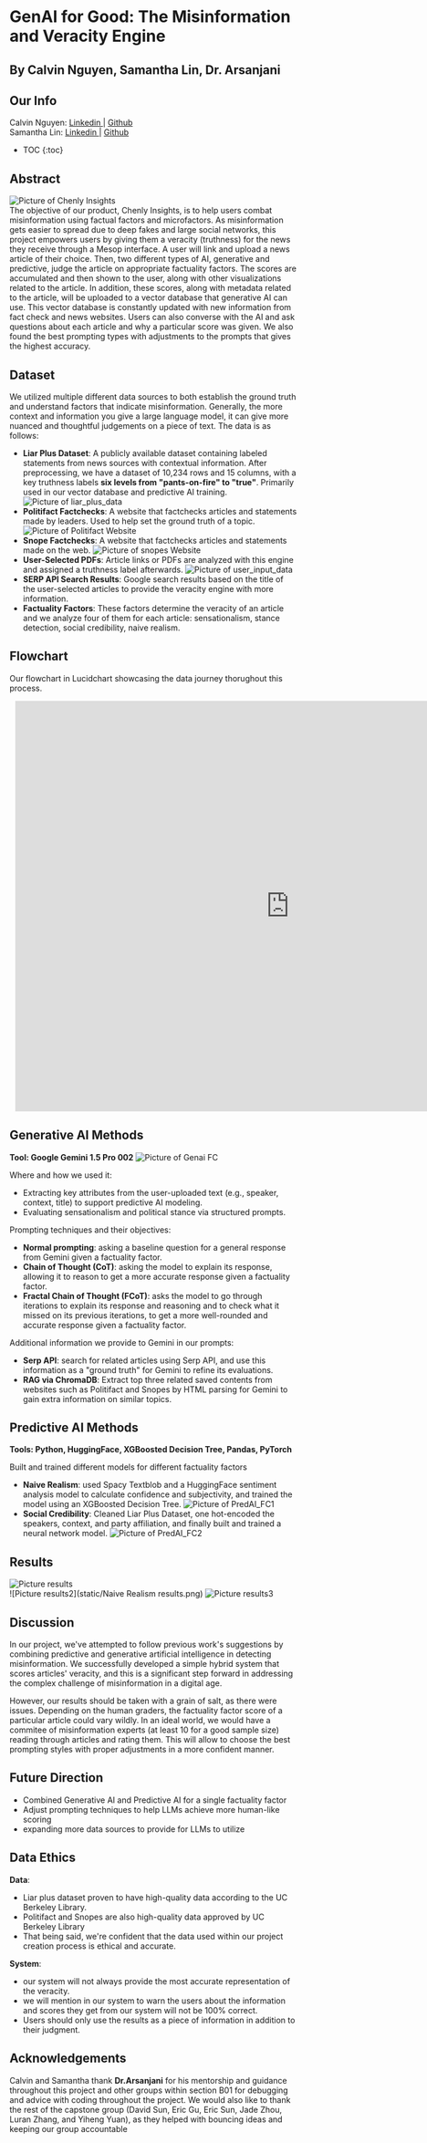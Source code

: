 # GenAI for Good: The Misinformation and Veracity Engine
## By Calvin Nguyen, Samantha Lin, Dr. Arsanjani
## Our Info
Calvin Nguyen: <a href = "https://www.linkedin.com/in/calvin-nguyen-data/"> Linkedin </a> | <a href = "https://github.com/Neniflight"> Github </a> \
Samantha Lin: <a href = "https://www.linkedin.com/in/calvin-nguyen-data/"> Linkedin </a> | <a href = "https://github.com/Samanthalin0918"> Github </a>

* TOC
{:toc}

## Abstract
![Picture of Chenly Insights](static/chenly_landing_page.png) \
The objective of our product, Chenly Insights, is to help users combat misinformation using factual factors and microfactors. As misinformation gets easier to spread due to deep fakes and large social networks, this project empowers users by giving them a veracity (truthness) for the news they receive through a Mesop interface. A user will link and upload a news article of their choice. Then, two different types of AI, generative and predictive, judge the article on appropriate factuality factors. The scores are accumulated and then shown to the user, along with other visualizations related to the article. In addition, these scores, along with metadata related to the article, will be uploaded to a vector database that generative AI can use. This vector database is constantly updated with new information from fact check and news websites. Users can also converse with the AI and ask questions about each article and why a particular score was given. We also found the best prompting types with adjustments to the prompts that gives the highest accuracy.

## Dataset
We utilized multiple different data sources to both establish the ground truth and understand factors that indicate misinformation. Generally, the more context and information you give a large language model, it can give more nuanced and thoughtful judgements on a piece of text. The data is as follows: 
* **Liar Plus Dataset**: A publicly available dataset containing labeled statements from news sources with contextual information. After preprocessing, we have a dataset of 10,234 rows and 15 columns, with a key truthness labels **six levels from "pants-on-fire" to "true"**. Primarily used in our vector database and predictive AI training.
![Picture of liar_plus_data](static/liar_plus_data.png) 
* **Politifact Factchecks**: A website that factchecks articles and statements made by leaders. Used to help set the ground truth of a topic.
![Picture of Politifact Website](static/Politifact_data.png) 
* **Snope Factchecks**: A website that factchecks articles and statements made on the web.
![Picture of snopes Website](static/Snopes_data.png) 
* **User-Selected PDFs**: Article links or PDFs are analyzed with this engine and assigned a truthness label afterwards.
![Picture of user_input_data](static/user_input_data.png) 
* **SERP API Search Results**: Google search results based on the title of the user-selected articles to provide the veracity engine with more information.
* **Factuality Factors**: These factors determine the veracity of an article and we analyze four of them for each article: sensationalism, stance detection, social credibility, naive realism. 

## Flowchart
Our flowchart in Lucidchart showcasing the data journey thorughout this process. 
<div style="width: 960px; height: 720px; margin: 10px; position: relative;"><iframe allowfullscreen frameborder="0" style="width:960px; height:720px" src="https://lucid.app/documents/embedded/7babda6c-da85-49d9-bb0c-83fd85deffdf" id="rMtVwZ9NMd.z"></iframe></div>

## Generative AI Methods
**Tool: Google Gemini 1.5 Pro 002**
![Picture of Genai FC](static/GenAI_flowchart.png) 

Where and how we used it:
* Extracting key attributes from the user-uploaded text (e.g., speaker, context, title) to support predictive AI modeling.
* Evaluating sensationalism and political stance via structured prompts.

Prompting techniques and their objectives:
* **Normal prompting**: asking a baseline question for a general response from Gemini given a factuality factor.
* **Chain of Thought (CoT)**: asking the model to explain its response, allowing it to reason to get a more accurate response given a factuality factor.
* **Fractal Chain of Thought (FCoT)**: asks the model to go through iterations to explain its response and reasoning and to check what it missed on its previous iterations, to get a more well-rounded and accurate response given a factuality factor.
  
Additional information we provide to Gemini in our prompts:
* **Serp API**: search for related articles using Serp API, and use this information as a "ground truth" for Gemini to refine its evaluations.
* **RAG via ChromaDB**: Extract top three related saved contents from websites such as Politifact and Snopes by HTML parsing for Gemini to gain extra information on similar topics.

## Predictive AI Methods
**Tools: Python, HuggingFace, XGBoosted Decision Tree, Pandas, PyTorch**

Built and trained different models for different factuality factors
* **Naive Realism**: used Spacy Textblob and a HuggingFace sentiment analysis model to calculate confidence and subjectivity, and trained the model using an XGBoosted Decision Tree.
![Picture of PredAI_FC1](static/Naive_realism_fc.png) 
* **Social Credibility**: Cleaned Liar Plus Dataset, one hot-encoded the speakers, context, and party affiliation, and finally built and trained a neural network model.
![Picture of PredAI_FC2](static/social_credibility_fc.png) 


## Results
![Picture results](static/accuracy_table.jpg) \
![Picture results2](static/Naive Realism results.png)
![Picture results3](static/accuracy_table_for_two_AI_methods.png)


## Discussion
In our project, we've attempted to follow previous work's suggestions by combining predictive and generative artificial intelligence in detecting misinformation. We successfully developed a simple hybrid system that scores articles' veracity, and this is a significant step forward in addressing the complex challenge of misinformation in a digital age. 

However, our results should be taken with a grain of salt, as there were issues. Depending on the human graders, the factuality factor score of a particular article could vary wildly. In an ideal world, we would have a commitee of misinformation experts (at least 10 for a good sample size) reading through articles and rating them. This will allow to choose the best prompting styles with proper adjustments in a more confident manner. 

## Future Direction
* Combined Generative AI and Predictive AI for a single factuality factor
* Adjust prompting techniques to help LLMs achieve more human-like scoring
* expanding more data sources to provide for LLMs to utilize

## Data Ethics
**Data**:
* Liar plus dataset proven to have high-quality data according to the UC Berkeley Library.
* Politifact and Snopes are also high-quality data approved by UC Berkeley Library
* That being said, we're confident that the data used within our project creation process is ethical and accurate.

**System**:
* our system will not always provide the most accurate representation of the veracity.
* we will mention in our system to warn the users about the information and scores they get from our system will not be 100\% correct.
* Users should only use the results as a piece of information in addition to their judgment.

## Acknowledgements
Calvin and Samantha thank **Dr.Arsanjani** for his mentorship and guidance throughout this project and other groups within section B01 for debugging and advice with coding throughout the project. We would also like to thank the rest of the capstone group (David Sun, Eric Gu, Eric Sun, Jade Zhou, Luran Zhang, and Yiheng Yuan), as they helped with bouncing ideas and keeping our group accountable
